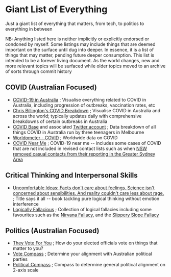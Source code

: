 # Giant List of Everything
Just a giant list of everything that matters, from tech, to politics to everything in between

NB: Anything listed here is neither implicitly or explicitly endorsed or condoned by myself. Some listings may include things that are deemed important on the surface until dug into deeper. In essence, it is a list of things that may matter, pending future deeper consumption. This list is intended to be a forever living document. As the world changes, new and more relevant topics will be surfaced while older topics moved to an archive of sorts through commit history

## COVID (Australian Focused)

- [COVID-19 in Australia](https://www.covid19data.com.au/) ; Visualise everything related to COVID in Australia, including progression of outbreaks, vaccination rates, etc
- [Chris Billington's COVID Breakdown](https://chrisbillington.net/COVID.html) ; Visualise COVID in Australia and across the world; typically updates daily with comprehensive breakdowns of certain outbreaks in Australia
- [COVID Base](https://covidbaseau.com/) and associated [Twitter account](https://twitter.com/covidbaseau) ; Data breakdown of all things COVID in Australia run by three teenagers in Melbourne
- [Worldometer - COVID](https://www.worldometers.info/coronavirus/) ; Worldwide data on COVID
- [COVID Near Me](https://covid19nearme.com.au) ; COVID-19 near me -- includes some cases of COVID that are not included in revised contact lists such as when [NSW removed casual contacts from their reporting in the Greater Sydney Area](https://www.theguardian.com/australia-news/2021/aug/17/nsw-stops-publishing-low-risk-sydney-covid-exposure-sites-due-to-high-volume)

## Critical Thinking and Interpersonal Skills

- [Uncomfortable Ideas: Facts don't care about feelings. Science isn't concerned about sensibilities. And reality couldn't care less about rage.](https://www.amazon.com/Uncomfortable-Ideas-Bo-Bennett/dp/1456627686/ref=tmm_hrd_swatch_0?_encoding=UTF8&qid=&sr=) ; Title says it all -- book tackling pure logical thinking without emotion interference
- [Logically Fallacious](https://www.logicallyfallacious.com/) ; Collection of logical fallacies including some favourites such as the [Nirvana Fallacy](https://www.logicallyfallacious.com/logicalfallacies/Nirvana-Fallacy), and the [Slippery Slope Fallacy](https://www.logicallyfallacious.com/logicalfallacies/Slippery-Slope)

## Politics (Australian Focused)

- [They Vote For You](https://theyvoteforyou.org.au/) ; How do your elected officials vote on things that matter to you?
- [Vote Compass](https://votecompass.abc.net.au/) ; Determine your alignment with Australian political parties
- [Political Compass](https://www.politicalcompass.org/) ; Compass to determine general political alignment on 2-axis scale
